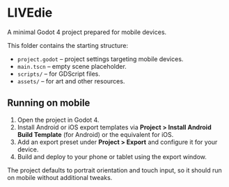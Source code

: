 # LIVEdie

A minimal Godot 4 project prepared for mobile devices.

This folder contains the starting structure:

- `project.godot` – project settings targeting mobile devices.
- `main.tscn` – empty scene placeholder.
- `scripts/` – for GDScript files.
- `assets/` – for art and other resources.

## Running on mobile

1. Open the project in Godot 4.
2. Install Android or iOS export templates via **Project > Install Android Build Template** (for Android) or the equivalent for iOS.
3. Add an export preset under **Project > Export** and configure it for your device.
4. Build and deploy to your phone or tablet using the export window.

The project defaults to portrait orientation and touch input, so it should run on mobile without additional tweaks.
